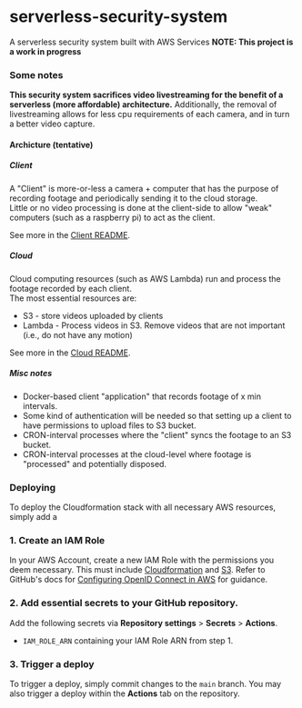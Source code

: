 # serverless-security-system
A serverless security system built with AWS Services
**NOTE: This project is a work in progress**

### Some notes
**This security system sacrifices video livestreaming for the benefit of a serverless (more affordable) architecture.** Additionally, the removal of livestreaming allows for less cpu requirements of each camera, and in turn a better video capture.

#### Archicture (tentative)

##### Client
A "Client" is more-or-less a camera + computer that has the purpose of recording footage and periodically sending it to the cloud storage. \
Little or no video processing is done at the client-side to allow "weak" computers (such as a raspberry pi) to act as the client.

See more in the [Client README](./client/README.md).

##### Cloud
Cloud computing resources (such as AWS Lambda) run and process the footage recorded by each client. \
The most essential resources are:
- S3 - store videos uploaded by clients
- Lambda - Process videos in S3. Remove videos that are not important (i.e., do not have any motion)

See more in the [Cloud README](./cloud/README.md).

##### Misc notes
- Docker-based client "application" that records footage of x min intervals.
- Some kind of authentication will be needed so that setting up a client to have permissions to upload files to S3 bucket.
- CRON-interval processes where the "client" syncs the footage to an S3 bucket.
- CRON-interval processes at the cloud-level where footage is "processed" and potentially disposed.

### Deploying
To deploy the Cloudformation stack with all necessary AWS resources, simply add a
### 1. Create an IAM Role
In your AWS Account, create a new IAM Role with the permissions you deem necessary. This must include [Cloudformation](https://aws.amazon.com/cloudformation/) and [S3](https://aws.amazon.com/ec2/). Refer to GitHub's docs for [Configuring OpenID Connect in AWS](https://docs.github.com/en/actions/deployment/security-hardening-your-deployments/configuring-openid-connect-in-amazon-web-services) for guidance.

### 2. Add essential secrets to your GitHub repository.

Add the following secrets via **Repository settings** > **Secrets** > **Actions**.

  - `IAM_ROLE_ARN` containing your IAM Role ARN from step 1.

### 3. Trigger a deploy
To trigger a deploy, simply commit changes to the `main` branch. You may also trigger a deploy within the **Actions** tab on the repository.


